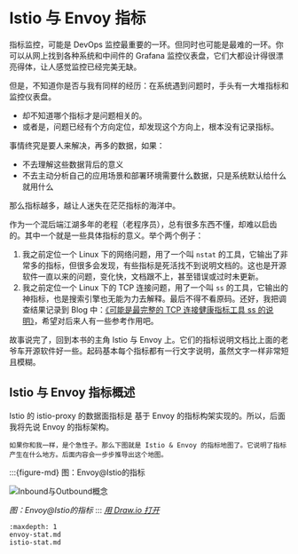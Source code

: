 # Istio 与 Envoy 指标

指标监控，可能是 DevOps 监控最重要的一环。但同时也可能是最难的一环。你可以从网上找到各种系统和中间件的 Grafana 监控仪表盘，它们大都设计得很漂亮得体，让人感觉监控已经完美无缺。  

但是，不知道你是否与我有同样的经历：在系统遇到问题时，手头有一大堆指标和监控仪表盘。
- 却不知道哪个指标才是问题相关的。
- 或者是，问题已经有个方向定位，却发现这个方向上，根本没有记录指标。

事情终究是要人来解决，再多的数据，如果：
- 不去理解这些数据背后的意义
- 不去主动分析自己的应用场景和部署环境需要什么数据，只是系统默认给什么就用什么

那么指标越多，越让人迷失在茫茫指标的海洋中。

作为一个混后端江湖多年的老程（老程序员），总有很多东西不懂，却难以启齿的。其中一个就是一些具体指标的意义。举个两个例子：
1. 我之前定位一个 Linux 下的网络问题，用了一个叫 `nstat` 的工具，它输出了非常多的指标，但很多会发现，有些指标是死活找不到说明文档的。这也是开源软件一直以来的问题，变化快，文档跟不上，甚至错误或过时未更新。
2. 我之前定位一个 Linux 下的 TCP 连接问题，用了一个叫 `ss` 的工具，它输出的神指标，也是搜索引擎也无能为力去解释。最后不得不看原码。还好，我把调查结果记录到 Blog 中：[《可能是最完整的 TCP 连接健康指标工具 ss 的说明》](https://blog.mygraphql.com/zh/notes/low-tec/network/tcp-inspect/)，希望对后来人有一些参考作用吧。


故事说完了，回到本书的主角 Istio 与 Envoy 上。它们的指标说明文档比上面的老爷车开源软件好一些。起码基本每个指标都有一行文字说明，虽然文字一样非常短且模糊。

## Istio 与 Envoy 指标概述

Istio 的 istio-proxy 的数据面指标是 基于 Envoy 的指标构架实现的。所以，后面我将先说 Envoy 的指标架构。


```{hint}
如果你和我一样，是个急性子。那么下图就是 Istio & Envoy 的指标地图了。它说明了指标产生在什么地方。后面内容会一步步推导出这个地图。
```

:::{figure-md} 图：Envoy@Istio的指标

<img src="/ch2-envoy/envoy@istio-metrics/index.assets/envoy@istio-metrics.drawio.svg" alt="Inbound与Outbound概念">

*图：Envoy@Istio的指标*
:::
*[用 Draw.io 打开](https://app.diagrams.net/#Uhttps%3A%2F%2Fistio-insider.mygraphql.com%2Fzh_CN%2Flatest%2F_images%2Fenvoy@istio-metrics.drawio.svg)*


```{toctree}
:maxdepth: 1
envoy-stat.md
istio-stat.md
```
